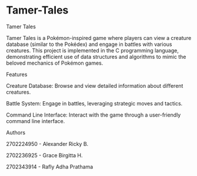# Tamer-Tales

Tamer Tales

Tamer Tales is a Pokémon-inspired game where players can view a creature database (similar to the Pokédex) and engage in battles with various creatures. 
This project is implemented in the C programming language, demonstrating efficient use of data structures and algorithms to mimic the beloved mechanics of Pokémon games.


Features

Creature Database: Browse and view detailed information about different creatures.

Battle System: Engage in battles, leveraging strategic moves and tactics.

Command Line Interface: Interact with the game through a user-friendly command line interface.


Authors

2702224950 - Alexander Ricky B. 

2702236925 - Grace Birgitta H. 

2702343914 - Rafly Adha Prathama
